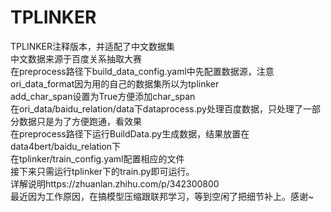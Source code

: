 # TPLINKER
TPLINKER注释版本，并适配了中文数据集<br>
中文数据来源于百度关系抽取大赛<br>
在preprocess路径下build_data_config.yaml中先配置数据源，注意ori_data_format因为用的自己的数据集所以为tplinker<br>
add_char_span设置为True方便添加char_span<br>
在ori_data/baidu_relation/data下dataprocess.py处理百度数据，只处理了一部分数据只是为了方便跑通，看效果<br>
在preprocess路径下运行BuildData.py生成数据，结果放置在data4bert/baidu_relation下<br>
在tplinker/train_config.yaml配置相应的文件<br>
接下来只需运行tplinker下的train.py即可运行。<br>
详解说明https://zhuanlan.zhihu.com/p/342300800<br>
最近因为工作原因，在搞模型压缩跟联邦学习，等到空闲了把细节补上。感谢~<br>

